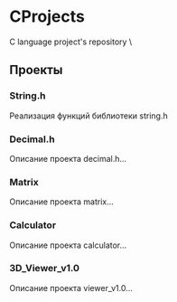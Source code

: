 # CProjects
C language project's repository 
\

## Проекты

### String.h

Реализация функций библиотеки string.h

### Decimal.h

Описание проекта decimal.h...

### Matrix

Описание проекта matrix...

### Calculator

Описание проекта calculator...

### 3D_Viewer_v1.0

Описание проекта viewer_v1.0...

